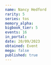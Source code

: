 ```yaml
---
name: Nancy Hedford
rarity: 5
series: tos
memory_alpha:
bigbook_tier: 5
events: 16
in_portal:
date: 20/09/2023
obtained: Event
mega: false
published: true
---
```



